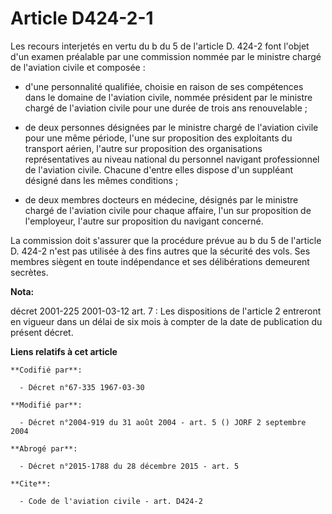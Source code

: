 # Article D424-2-1

Les recours interjetés en vertu du b du 5 de l'article D. 424-2 font l'objet d'un examen préalable par une commission nommée
par le ministre chargé de l'aviation civile et composée :

- d'une personnalité qualifiée, choisie en raison de ses compétences dans le domaine de l'aviation civile, nommée président
par le ministre chargé de l'aviation civile pour une durée de trois ans renouvelable ;

- de deux personnes désignées par le ministre chargé de l'aviation civile pour une même période, l'une sur proposition des
exploitants du transport aérien, l'autre sur proposition des organisations représentatives au niveau national du personnel
navigant professionnel de l'aviation civile. Chacune d'entre elles dispose d'un suppléant désigné dans les mêmes conditions ;

- de deux membres docteurs en médecine, désignés par le ministre chargé de l'aviation civile pour chaque affaire, l'un sur
proposition de l'employeur, l'autre sur proposition du navigant concerné. 

La commission doit s'assurer que la procédure prévue au b du 5 de l'article D. 424-2 n'est pas utilisée à des fins autres que
la sécurité des vols. Ses membres siègent en toute indépendance et ses délibérations demeurent secrètes.

**Nota:**

décret 2001-225 2001-03-12 art. 7 : Les dispositions de l'article 2 entreront en vigueur dans un délai de six mois à compter
de la date de publication du présent décret.

**Liens relatifs à cet article**

	**Codifié par**:

	  - Décret n°67-335 1967-03-30

	**Modifié par**:

	  - Décret n°2004-919 du 31 août 2004 - art. 5 () JORF 2 septembre 2004

	**Abrogé par**:

	  - Décret n°2015-1788 du 28 décembre 2015 - art. 5

	**Cite**:

	  - Code de l'aviation civile - art. D424-2
